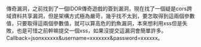 傳奇漏洞，之前找到了一個IDOR傳奇遊戲的簽到漏洞，現在找了一個疑是cors跨域資料共享漏洞，但是架構方式極為嚴苛，幾乎找不太到，要怎取得到這兩個參數值，只要取得這兩個參數值，就可以算高危的釣魚漏洞，本來想利用xss但是失敗，也是可惜之前幹嘛提交一個xss，如果沒提交這漏洞會簡單許多。
Callback=jsonxxxxxx&username=xxxxxxx&password=xxxxxx。
